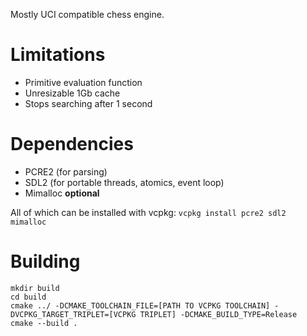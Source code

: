 Mostly UCI compatible chess engine.

# Limitations

- Primitive evaluation function
- Unresizable 1Gb cache
- Stops searching after 1 second

# Dependencies

- PCRE2 (for parsing)
- SDL2 (for portable threads, atomics, event loop)
- Mimalloc **optional**

All of which can be installed with vcpkg:
`vcpkg install pcre2 sdl2 mimalloc`

# Building

```
mkdir build
cd build
cmake ../ -DCMAKE_TOOLCHAIN_FILE=[PATH TO VCPKG TOOLCHAIN] -DVCPKG_TARGET_TRIPLET=[VCPKG TRIPLET] -DCMAKE_BUILD_TYPE=Release
cmake --build .
```
